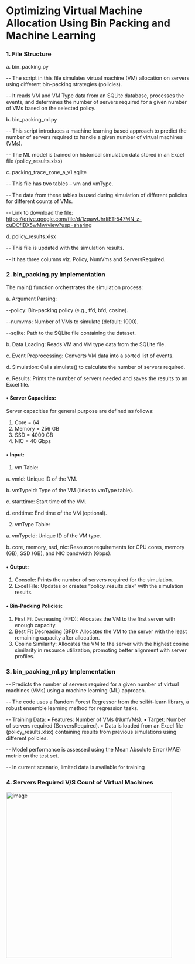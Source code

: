# Optimizing Virtual Machine Allocation Using Bin Packing and Machine Learning

### 1.	File Structure

a.	bin_packing.py

-- The script in this file simulates virtual machine (VM) allocation on servers using different bin-packing strategies (policies). 

-- It reads VM and VM Type data from an SQLite database, processes the events, and determines the number of servers required for a given number of VMs based on the selected policy.

b.	bin_packing_ml.py

-- This script introduces a machine learning based approach to predict the number of servers required to handle a given number of virtual machines (VMs). 

-- The ML model is trained on historical simulation data stored in an Excel file (policy_results.xlsx)

c.	packing_trace_zone_a_v1.sqlite

-- This file has two tables – vm and vmType.

-- The data from these tables is used during simulation of different policies for different counts of VMs.

-- Link to download the file: https://drive.google.com/file/d/1zqawUhrIiETr547MN_z-cuDCfIBX5wMw/view?usp=sharing

d.	policy_results.xlsx

-- This file is updated with the simulation results.

-- It has three columns viz. Policy, NumVms and ServersRequired.
 
### 2.	bin_packing.py Implementation

 The main() function orchestrates the simulation process:

a. Argument Parsing:

--policy: Bin-packing policy (e.g., ffd, bfd, cosine).

--numvms: Number of VMs to simulate (default: 1000).

--sqlite: Path to the SQLite file containing the dataset.

b. Data Loading: Reads VM and VM type data from the SQLite file.

c. Event Preprocessing: Converts VM data into a sorted list of events.

d. Simulation: Calls simulate() to calculate the number of servers required.

e. Results: Prints the number of servers needed and saves the results to an Excel file.

#### •	Server Capacities:

Server capacities for general purpose are defined as follows:

1.	Core = 64
2.	Memory = 256 GB
3.	SSD = 4000 GB
4.	NIC = 40 Gbps

#### •	Input:

1.	vm Table:
   
a.	vmId: Unique ID of the VM.

b.	vmTypeId: Type of the VM (links to vmType table).

c.	starttime: Start time of the VM.

d.	endtime: End time of the VM (optional).

2.	vmType Table:
   
a.	vmTypeId: Unique ID of the VM type.

b.	core, memory, ssd, nic: Resource requirements for CPU cores, memory (GB), SSD (GB), and NIC bandwidth (Gbps).

#### •	Output:

1.	Console: Prints the number of servers required for the simulation.
2.	Excel File: Updates or creates “policy_results.xlsx” with the simulation results.

#### •	Bin-Packing Policies:
1.	First Fit Decreasing (FFD): Allocates the VM to the first server with enough capacity.
2.	Best Fit Decreasing (BFD): Allocates the VM to the server with the least remaining capacity after allocation.
3.	Cosine Similarity: Allocates the VM to the server with the highest cosine similarity in resource utilization, promoting better alignment with server profiles.
 
### 3.	bin_packing_ml.py Implementation

-- Predicts the number of servers required for a given number of virtual machines (VMs) using a machine learning (ML) approach.

-- The code uses a Random Forest Regressor from the scikit-learn library, a robust ensemble learning method for regression tasks.

-- Training Data:
•	Features: Number of VMs (NumVMs).
•	Target: Number of servers required (ServersRequired).
•	Data is loaded from an Excel file (policy_results.xlsx) containing results from previous simulations using different policies.

-- Model performance is assessed using the Mean Absolute Error (MAE) metric on the test set.

-- In current scenario, limited data is available for training

### 4. Servers Required V/S Count of Virtual Machines 

<img width="453" alt="image" src="https://github.com/user-attachments/assets/8672ebf6-f71d-4447-b851-c56dc1489a2e" />

